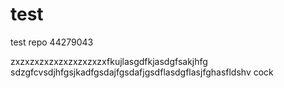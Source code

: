 # test
 test repo
44279043

zxzxzxzxzxzxzxzxzxzxfkujlasgdfkjasdgfsakjhfg sdzgfcvsdjhfgsjkadfgsdajfgsdafjgsdflasdgflasjfghasfldshv cock
